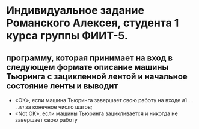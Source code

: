 # Индивидуальное задание Романского Алексея, студента 1 курса группы ФИИТ-5.
## программу, которая принимает на вход в следующем формате описание машины Тьюринга с зацикленной лентой и начальное состояние ленты и выводит
* «OK», если машина Тьюринга завершает свою работу на входе 𝑎1 . . . 𝑎𝑛 за конечное
число шагов;
* «Not OK», если машины Тьюринга зацикливается и никогда не завершает свою работу
